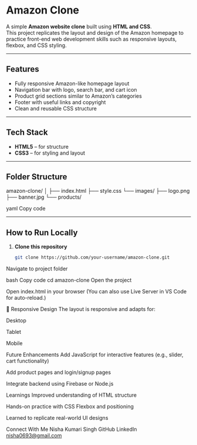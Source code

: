 #  Amazon Clone

A simple **Amazon website clone** built using **HTML and CSS**.  
This project replicates the layout and design of the Amazon homepage to practice front-end web development skills such as responsive layouts, flexbox, and CSS styling.

---


##  Features

- Fully responsive Amazon-like homepage layout  
- Navigation bar with logo, search bar, and cart icon  
- Product grid sections similar to Amazon’s categories  
- Footer with useful links and copyright  
- Clean and reusable CSS structure  

---

##  Tech Stack

- **HTML5** – for structure  
- **CSS3** – for styling and layout  

---

##  Folder Structure

amazon-clone/
│
├── index.html
├── style.css
└── images/
├── logo.png
├── banner.jpg
└── products/

yaml
Copy code

---

##  How to Run Locally

1. **Clone this repository**
   ```bash
   git clone https://github.com/your-username/amazon-clone.git
Navigate to project folder

bash
Copy code
cd amazon-clone
Open the project

Open index.html in your browser
(You can also use Live Server in VS Code for auto-reload.)

📱 Responsive Design
The layout is responsive and adapts for:

Desktop 

Tablet 

Mobile 

 Future Enhancements
Add JavaScript for interactive features (e.g., slider, cart functionality)

Add product pages and login/signup pages

Integrate backend using Firebase or Node.js

 Learnings
Improved understanding of HTML structure

Hands-on practice with CSS Flexbox and positioning

Learned to replicate real-world UI designs

 Connect With Me
Nisha Kumari Singh
 GitHub
 LinkedIn
 nisha0693@gmail.com

